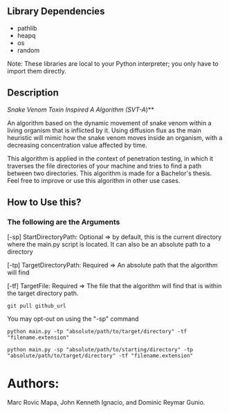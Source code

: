 ## Library Dependencies
- pathlib
- heapq
- os
- random

Note: These libraries are local to your Python interpreter; you only have to import them directly.

## Description
**Snake Venom Toxin Inspired A* Algorithm (SVT-A*)**

An algorithm based on the dynamic movement of snake venom within a living organism that is inflicted by it. Using diffusion flux as the main heuristic will mimic how the snake venom moves inside an organism, with a decreasing concentration value affected by time. 

This algorithm is applied in the context of penetration testing, in which it traverses the file directories of your machine and tries to find a path between two directories. This algorithm is made for a Bachelor's thesis. Feel free to improve or use this algorithm in other use cases.

## How to Use this?

### The following are the Arguments 
[-sp] StartDirectoryPath: Optional => by default, this is the current directory where the main.py script is located. It can also be an absolute path to a directory

[-tp] TargetDirectoryPath: Required => An absolute path that the algorithm will find

[-tf] TargetFile: Required => The file that the algorithm will find that is within the target directory path.


```
git pull github_url
```

You may opt-out on using the "-sp" command

```
python main.py -tp "absolute/path/to/target/directory" -tf "filename.extension"
```

```
python main.py -sp "absolute/path/to/starting/directory" -tp "absolute/path/to/target/directory" -tf "filename.extension"
```

# Authors:
 Marc Rovic Mapa, John Kenneth Ignacio, and Dominic Reymar Gunio.


